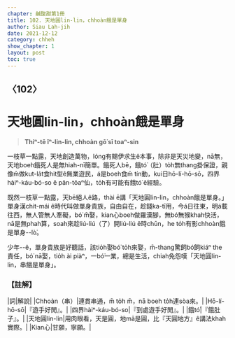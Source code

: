 ```yaml
---
chapter: 鹹酸甜第1冊
title: 102. 天地圓lin-lin，chhoàn餓是單身
author: Siau Lah-jih
date: 2021-12-12
category: chheh
show_chapter: 1
layout: post
toc: true
---
```

  
## 〈102〉
# 天地圓lin-lin，chhoàn餓是單身
>**Thiⁿ-tē îⁿ-lin-lin, chhoàn gō͘ sī toaⁿ-sin**
 
一枝草一點露，天地創造萬物，lóng有賜伊求生ê本事，除非是天災地變，nā無，天地boeh餓死人是無hiah-nī簡單。餓死人bē，餓tó͘（肚）to̍h無thang掛保證，親像m̄做kut-la̍t食hit型ê無業遊民，á是boeh食m̄ tín動，kui日hō-lí-hō-sō，四界hàiⁿ-káu-bó-so ê pān-tōaⁿ仙，to̍h有可能有餓tó͘ ê經驗。

既然一枝草一點露，天bē絕人ê路，thài ē講「天地圓lin-lin，chhoàn餓是單身。」單身漢chit-mái ê時代叫做單身貴族，自由自在，趁錢ka-tī用，今á日往東，明á載往西，無人管無人牽礙，bó͘ m̄娶，kian心boeh做羅漢腳，無bó͘無猴khah快活，nā是無phah算，soah來趁liú-liú（了）開liú-liú ê時chūn，he to̍h有影chhoàn餓是單身--lò͘。

少年--ê，單身貴族是好聽話，該tio̍h娶bó͘ to̍h來娶，m̄-thang驚飼bó͘飼kiáⁿ the責任，bó͘ nā娶，tio̍h ài piàⁿ，一bó͘一業，總是生活，chiah免怨嘆「天地圓lin-lin，串餓是單身」。

### 【註解】

|詞|解說|
|Chhoàn（串）|連貫串通，m̄ to̍h m̄，nā boeh to̍h連sòa來。|
|Hō-lí-hō-sō|『遊手好閒』。|
|四界hàiⁿ-káu-bó-so|『到處遊手好閒』。|
|餓tó͘|『餓肚子』。|
|天地圓lin-lin|用肉眼看，天是圓，地mā是圓，比『天圓地方』ê講法khah實際。|
|Kian心|甘願，寧願。|
